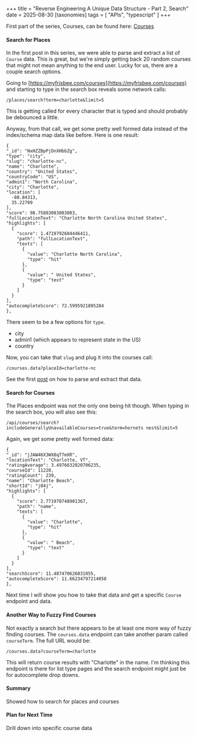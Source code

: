 +++
title = "Reverse Engineering A Unique Data Structure - Part 2, Search"
date = 2025-08-30
[taxonomies]
tags = [ "APIs", "typescript" ]
+++

First part of the series, Courses, can be found here:
[Courses](/blog/2025/reverse-engineering-unique-data-structure-pt-1/)

#### Search for Places
In the first post in this series, we were able to parse and extract a list
of `Course` data. This is great, but we're simply getting back 20 random courses
that might not mean anything to the end user. Lucky for us, there are a couple
search options.

Going to [https://myfrisbee.com/courses](https://myfrisbee.com/courses) and starting to
type in the search box reveals some network calls:

`/places/search?term=charlotte&limit=5`

This is getting called for every character that is typed and should probably
be debounced a little.

Anyway, from that call, we get some pretty well formed data instead of the
index/schema map data like before. Here is one result:

```
{
"_id": "NxHZZBpPjDnXHbbZg",
"type": "city",
"slug": "charlotte-nc",
"name": "Charlotte",
"country": "United States",
"countryCode": "US",
"admin1": "North Carolina",
"city": "Charlotte",
"location": [
  -80.84313,
  35.22709
],
"score": 98.75883083083083,
"fullLocationText": "Charlotte North Carolina United States",
"highlights": [
  {
    "score": 1.4719792604446411,
    "path": "fullLocationText",
    "texts": [
      {
        "value": "Charlotte North Carolina",
        "type": "hit"
      },
      {
        "value": " United States",
        "type": "text"
      }
    ]
  }
],
"autocompleteScore": 72.5995921895284
},
```

There seem to be a few options for `type`.
- city
- admin1 (which appears to represent state in the US)
- country

Now, you can take that `slug` and plug it into the courses call:

`/courses.data?placeId=charlotte-nc`

See the first [post](/blog/2025/reverse-engineering-unique-data-structure-pt-1/)
on how to parse and extract that data.

#### Search for Courses

The Places endpoint was not the only one being hit though. When typing in the
search box, you will also see this:

`/api/courses/search?includeGenerallyUnavailableCourses=true&term=hornets nest&limit=5`

Again, we get some pretty well formed data:

```
{
"_id": "jJAW46X3WX8qT7mXR",
"locationText": "Charlotte, VT",
"ratingAverage": 3.4976632020706235,
"courseId": 11220,
"ratingCount": 239,
"name": "Charlotte Beach",
"shortId": "j04j",
"highlights": [
  {
    "score": 2.771970748901367,
    "path": "name",
    "texts": [
      {
        "value": "Charlotte",
        "type": "hit"
      },
      {
        "value": " Beach",
        "type": "text"
      }
    ]
  }
],
"searchScore": 11.487470626831055,
"autocompleteScore": 11.66234797214058
},
```
Next time I will show you how to take that data and get a specific `Course`
endpoint and data.

#### Another Way to Fuzzy Find Courses

Not exactly a search but there appears to be at least one more way of fuzzy finding
courses. The `courses.data` endpoint can take another param called
`courseTerm`. The full URL would be:

`/courses.data?courseTerm=charlotte`

This will return course results with "Charlotte" in the name. I'm thinking
this endpoint is there for list type pages and the search endpoint might just be
for autocomplete drop downs.

#### Summary

Showed how to search for places and courses

#### Plan for Next Time

Drill down into specific course data

